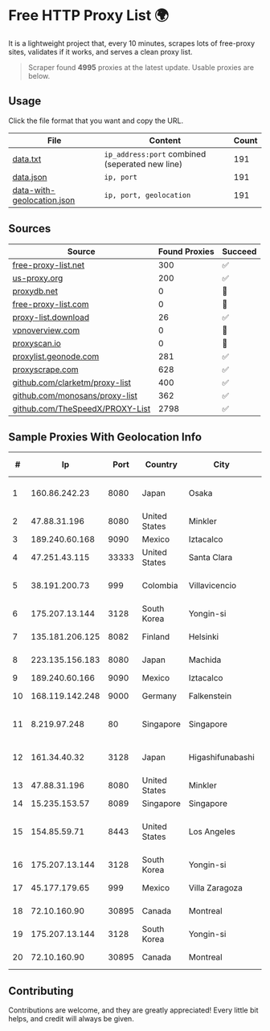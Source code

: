 
# Free HTTP Proxy List 🌍

It is a lightweight project that, every 10 minutes, scrapes lots of free-proxy sites, validates if it works, and serves a clean proxy list.


> Scraper found **4995** proxies at the latest update. Usable proxies are below.

## Usage

Click the file format that you want and copy the URL.


|File|Content|Count|
|----|-------|-----|
|[data.txt](https://raw.githubusercontent.com/themiralay/Proxy-List-World/master/data.txt)|`ip_address:port` combined (seperated new line)|191|
|[data.json](https://raw.githubusercontent.com/themiralay/Proxy-List-World/master/data.json)|`ip, port`|191|
|[data-with-geolocation.json](https://raw.githubusercontent.com/themiralay/Proxy-List-World/master/data-with-geolocation.json)|`ip, port, geolocation`|191|

## Sources

|Source|Found Proxies|Succeed|
|------|-------------|-------|
|[free-proxy-list.net](https://free-proxy-list.net)|300|✅|
|[us-proxy.org](https://www.us-proxy.org)|200|✅|
|[proxydb.net](http://proxydb.net)|0|🚫|
|[free-proxy-list.com](https://free-proxy-list.com/?page=&port=&type%5B%5D=http&type%5B%5D=https&up_time=0&search=Search)|0|🚫|
|[proxy-list.download](https://www.proxy-list.download/HTTP)|26|✅|
|[vpnoverview.com](https://vpnoverview.com/privacy/anonymous-browsing/free-proxy-servers)|0|🚫|
|[proxyscan.io](https://www.proxyscan.io)|0|🚫|
|[proxylist.geonode.com](https://proxylist.geonode.com/api/proxy-list?limit=300&page=1&sort_by=lastChecked&sort_type=desc&protocols=http,https)|281|✅|
|[proxyscrape.com](https://api.proxyscrape.com/v2/?request=displayproxies&protocol=http&timeout=10000&country=all&ssl=all&anonymity=all)|628|✅|
|[github.com/clarketm/proxy-list](https://raw.githubusercontent.com/clarketm/proxy-list/master/proxy-list-raw.txt)|400|✅|
|[github.com/monosans/proxy-list](https://raw.githubusercontent.com/monosans/proxy-list/main/proxies/http.txt)|362|✅|
|[github.com/TheSpeedX/PROXY-List](https://raw.githubusercontent.com/TheSpeedX/PROXY-List/master/http.txt)|2798|✅|


## Sample Proxies With Geolocation Info

|#|Ip|Port|Country|City|Internet Service Provider|
|-|--|----|-------|----|-------------------------|
|1|160.86.242.23|8080|Japan|Osaka|Sony Network Communications Inc|
|2|47.88.31.196|8080|United States|Minkler|Alibaba.com LLC|
|3|189.240.60.168|9090|Mexico|Iztacalco|Uninet S.A. de C.V.|
|4|47.251.43.115|33333|United States|Santa Clara|Alibaba Cloud LLC|
|5|38.191.200.73|999|Colombia|Villavicencio|Hola Telecomunicacines Colombia S.A.S|
|6|175.207.13.144|3128|South Korea|Yongin-si|Korea Telecom|
|7|135.181.206.125|8082|Finland|Helsinki|Hetzner Online GmbH|
|8|223.135.156.183|8080|Japan|Machida|So-net Corporation|
|9|189.240.60.166|9090|Mexico|Iztacalco|Uninet S.A. de C.V.|
|10|168.119.142.248|9000|Germany|Falkenstein|Hetzner Online GmbH|
|11|8.219.97.248|80|Singapore|Singapore|Alibaba Cloud (Singapore) Private Limited|
|12|161.34.40.32|3128|Japan|Higashifunabashi|NTT PC Communications, Inc.|
|13|47.88.31.196|8080|United States|Minkler|Alibaba.com LLC|
|14|15.235.153.57|8089|Singapore|Singapore|OVH Hosting|
|15|154.85.59.71|8443|United States|Los Angeles|Beijing Baidu Netcom Science and Technology Co., Ltd.|
|16|175.207.13.144|3128|South Korea|Yongin-si|Korea Telecom|
|17|45.177.179.65|999|Mexico|Villa Zaragoza|Wantelco SAS de CV|
|18|72.10.160.90|30895|Canada|Montreal|GloboTech Communications|
|19|175.207.13.144|3128|South Korea|Yongin-si|Korea Telecom|
|20|72.10.160.90|30895|Canada|Montreal|GloboTech Communications|



## Contributing

Contributions are welcome, and they are greatly appreciated! Every
little bit helps, and credit will always be given.

